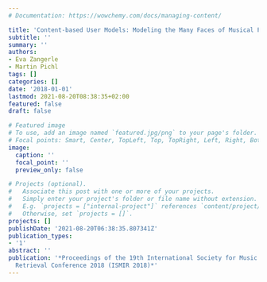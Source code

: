 ```yaml
---
# Documentation: https://wowchemy.com/docs/managing-content/

title: 'Content-based User Models: Modeling the Many Faces of Musical Preference'
subtitle: ''
summary: ''
authors:
- Eva Zangerle
- Martin Pichl
tags: []
categories: []
date: '2018-01-01'
lastmod: 2021-08-20T08:38:35+02:00
featured: false
draft: false

# Featured image
# To use, add an image named `featured.jpg/png` to your page's folder.
# Focal points: Smart, Center, TopLeft, Top, TopRight, Left, Right, BottomLeft, Bottom, BottomRight.
image:
  caption: ''
  focal_point: ''
  preview_only: false

# Projects (optional).
#   Associate this post with one or more of your projects.
#   Simply enter your project's folder or file name without extension.
#   E.g. `projects = ["internal-project"]` references `content/project/deep-learning/index.md`.
#   Otherwise, set `projects = []`.
projects: []
publishDate: '2021-08-20T06:38:35.807341Z'
publication_types:
- '1'
abstract: ''
publication: '*Proceedings of the 19th International Society for Music Information
  Retrieval Conference 2018 (ISMIR 2018)*'
---
```

